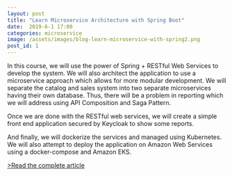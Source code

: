 ```yaml
---
layout: post
title: "Learn Microservice Architecture with Spring Boot"
date:  2019-6-1 17:00
categories: microservice
image: /assets/images/blog-learn-microservice-with-spring2.png
post_id: 1
---
```

In this course, we will use the power of Spring + RESTful Web Services to develop the system. We will also architect the application to use a microservice approach which allows for more modular development. We will separate the catalog and sales system into two separate microservices having their own database. Thus, there will be a problem in reporting which we will address using API Composition and Saga Pattern.

Once we are done with the RESTful web services, we will create a simple front end application secured by Keycloak to show some reports.

And finally, we will dockerize the services and managed using Kubernetes. We will also attempt to deploy the application on Amazon Web Services using a docker-compose and Amazon EKS.

<a href="https://czetsuya-tech.blogspot.com/2019/06/learn-microservice-with-spring-cloud.html">&gt;Read the complete article</a>